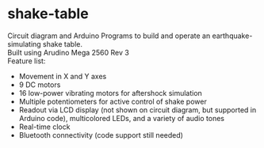 # shake-table
Circuit diagram and Arduino Programs to build and operate an earthquake-simulating shake table. <br>
Built using Arudino Mega 2560 Rev 3 <br>
Feature list:
* Movement in X and Y axes
* 9 DC motors
* 16 low-power vibrating motors for aftershock simulation
* Multiple potentiometers for active control of shake power 
* Readout via LCD display (not shown on circuit diagram, but supported in Arduino code), multicolored LEDs, and a variety of audio tones
* Real-time clock 
* Bluetooth connectivity (code support still needed)
